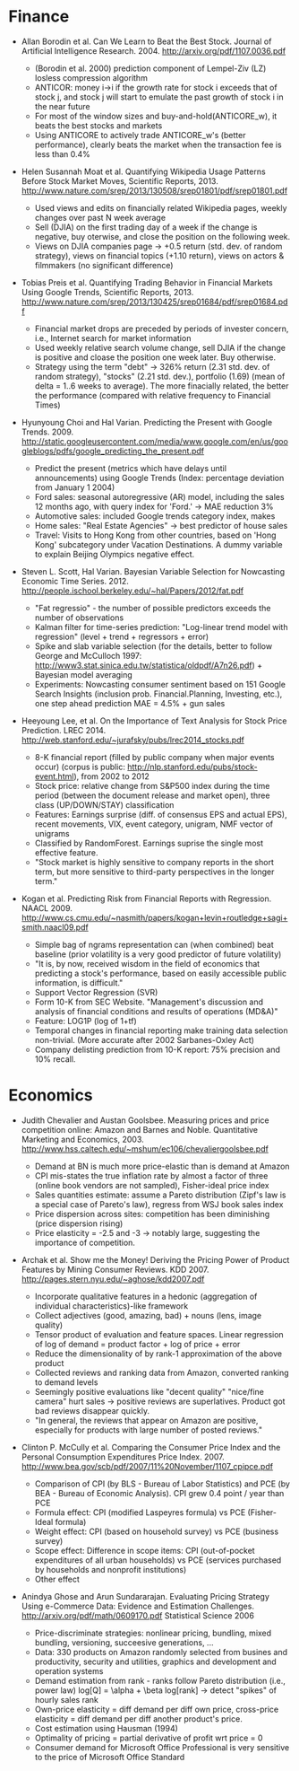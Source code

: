 Finance
=======

* Allan Borodin et al. Can We Learn to Beat the Best Stock. Journal of Artificial Intelligence Research. 2004. http://arxiv.org/pdf/1107.0036.pdf
    - (Borodin et al. 2000) prediction component of Lempel-Ziv (LZ) losless compression algorithm
    - ANTICOR: money i->i if the growth rate for stock i exceeds that of stock j, and stock j will start to emulate the past growth of stock i in the near future
    - For most of the window sizes and buy-and-hold(ANTICORE_w), it beats the best stocks and markets
    - Using ANTICORE to actively trade ANTICORE_w's (better performance), clearly beats the market when the transaction fee is less than 0.4%


* Helen Susannah Moat et al. Quantifying Wikipedia Usage Patterns Before Stock Market Moves, Scientific Reports, 2013. http://www.nature.com/srep/2013/130508/srep01801/pdf/srep01801.pdf
    - Used views and edits on financially related Wikipedia pages, weekly changes over past N week average
    - Sell (DJIA) on the first trading day of a week if the change is negative, buy oterwise, and close the position on the following week.
    - Views on DJIA companies page -> +0.5 return (std. dev. of random strategy), views on financial topics (+1.10 return), views on actors & filmmakers (no significant difference)

* Tobias Preis et al. Quantifying Trading Behavior in Financial Markets Using Google Trends, Scientific Reports, 2013. http://www.nature.com/srep/2013/130425/srep01684/pdf/srep01684.pdf
    - Financial market drops are preceded by periods of invester concern, i.e., Internet search for market information
    - Used weekly relative search volume change, sell DJIA if the change is positive and cloase the position one week later. Buy otherwise.
    - Strategy using the term "debt" -> 326% return (2.31 std. dev. of random strategy), "stocks" (2.21 std. dev.), portfolio (1.69) (mean of delta = 1..6 weeks to average). The more finacially related, the better the performance (compared with relative frequency to Financial Times)

* Hyunyoung Choi and Hal Varian. Predicting the Present with Google Trends. 2009. http://static.googleusercontent.com/media/www.google.com/en/us/googleblogs/pdfs/google_predicting_the_present.pdf
    - Predict the present (metrics which have delays until announcements) using Google Trends (Index: percentage deviation from January 1 2004)
    - Ford sales: seasonal autoregressive (AR) model, including the sales 12 months ago, with query index for 'Ford.' -> MAE reduction 3%
    - Automotive sales: included Google trends category index, makes
    - Home sales: "Real Estate Agencies" -> best predictor of house sales
    - Travel: Visits to Hong Kong from other countries, based on 'Hong Kong' subcategory under Vacation Destinations. A dummy variable to explain Beijing Olympics negative effect.

* Steven L. Scott, Hal Varian. Bayesian Variable Selection for Nowcasting Economic Time Series. 2012. http://people.ischool.berkeley.edu/~hal/Papers/2012/fat.pdf
    - "Fat regressio" - the number of possible predictors exceeds the number of observations
    - Kalman filter for time-series prediction: "Log-linear trend model with regression" (level + trend + regressors + error)
    - Spike and slab variable selection (for the details, better to follow George and McCulloch 1997: http://www3.stat.sinica.edu.tw/statistica/oldpdf/A7n26.pdf) + Bayesian model averaging
    - Experiments: Nowcasting consumer sentiment based on 151 Google Search Insights (inclusion prob. Financial.Planning, Investing, etc.), one step ahead prediction MAE = 4.5% + gun sales

* Heeyoung Lee, et al. On the Importance of Text Analysis for Stock Price Prediction. LREC 2014. http://web.stanford.edu/~jurafsky/pubs/lrec2014_stocks.pdf
    - 8-K financial report (filled by public company when major events occur) (corpus is public: http://nlp.stanford.edu/pubs/stock-event.html), from 2002 to 2012
    - Stock price: relative change from S&P500 index during the time period (between the document release and market open), three class (UP/DOWN/STAY) classification
    - Features: Earnings surprise (diff. of consensus EPS and actual EPS), recent movements, VIX, event category, unigram, NMF vector of unigrams
    - Classified by RandomForest. Earnings suprise the single most effective feature.
    - "Stock market is highly sensitive to company reports in the short term, but more sensitive to third-party perspectives in the longer term."

* Kogan et al. Predicting Risk from Financial Reports with Regression. NAACL 2009. http://www.cs.cmu.edu/~nasmith/papers/kogan+levin+routledge+sagi+smith.naacl09.pdf
  - Simple bag of ngrams representation can (when combined) beat baseline (prior volatility is a very good predictor of future volatility)
  - "It is, by now, received wisdom in the field of economics that predicting a stock's performance, based on easily accessible public information, is difficult."
  - Support Vector Regression (SVR)
  - Form 10-K from SEC Website. "Management's discussion and analysis of financial conditions and results of operations (MD&A)"
  - Feature: LOG1P (log of 1+tf)
  - Temporal changes in financial reporting make training data selection non-trivial. (More accurate after 2002 Sarbanes-Oxley Act)
  - Company delisting prediction from 10-K report: 75% precision and 10% recall.

Economics
=========

* Judith Chevalier and Austan Goolsbee. Measuring prices and price competition online: Amazon and Barnes and Noble. Quantitative Marketing and Economics, 2003. http://www.hss.caltech.edu/~mshum/ec106/chevaliergoolsbee.pdf
  - Demand at BN is much more price-elastic than is demand at Amazon
  - CPI mis-states the true inflation rate by almost a factor of three (online book vendors are not sampled),  Fisher-ideal price index
  - Sales quantities estimate: assume a Pareto distribution (Zipf's law is a special case of Pareto's law), regress from WSJ book sales index
  - Price dispersion across sites: competition has been diminishing (price dispersion rising)
  - Price elasticity = -2.5 and -3 -> notably large, suggesting the importance of competition.

* Archak et al. Show me the Money! Deriving the Pricing Power of Product Features by Mining Consumer Reviews. KDD 2007. http://pages.stern.nyu.edu/~aghose/kdd2007.pdf
  - Incorporate qualitative features in a hedonic (aggregation of individual characteristics)-like framework
  - Collect adjectives (good, amazing, bad) + nouns (lens, image quality)
  - Tensor product of evaluation and feature spaces. Linear regression of log of demand = product factor + log of price + error
  - Reduce the dimensionality of by rank-1 approximation of the above product
  - Collected reviews and ranking data from Amazon, converted ranking to demand levels
  - Seemingly positive evaluations like "decent quality" "nice/fine camera" hurt sales -> positive reviews are superlatives. Product got bad reviews disappear quickly.
  - "In general, the reviews that appear on Amazon are positive, especially for products with large number of posted reviews."

* Clinton P. McCully et al. Comparing the Consumer Price Index and the Personal Consumption Expenditures Price Index. 2007. http://www.bea.gov/scb/pdf/2007/11%20November/1107_cpipce.pdf
  - Comparison of CPI (by BLS - Bureau of Labor Statistics) and PCE (by BEA - Bureau of Economic Analysis). CPI grew 0.4 point / year than PCE
  - Formula effect: CPI (modified Laspeyres formula) vs PCE (Fisher-Ideal formula)
  - Weight effect: CPI (based on household survey) vs PCE (business survey)
  - Scope effect: Difference in scope items: CPI (out-of-pocket expenditures of all urban households) vs PCE (services purchased by households and nonprofit institutions)
  - Other effect

* Anindya Ghose and Arun Sundararajan. Evaluating Pricing Strategy Using e-Commerce Data: Evidence and Estimation Challenges. http://arxiv.org/pdf/math/0609170.pdf Statistical Science 2006
  - Price-discriminate strategies: nonlinear pricing, bundling, mixed bundling, versioning, succeesive generations, ...
  - Data: 330 products on Amazon randomly selected from busines and productivity, security and utilities, graphics and development and operation systems
  - Demand estimation from rank - ranks follow Pareto distribution (i.e., power law) log[Q] = \alpha + \beta log[rank] -> detect "spikes" of hourly sales rank
  - Own-price elasticity = diff demand per diff own price, cross-price elasticity = diff demand per diff another product's price.
  - Cost estimation using Hausman (1994)
  - Optimality of pricing = partial derivative of profit wrt price = 0
  - Consumer demand for Microsoft Office Professional is very sensitive to the price of Microsoft Office Standard
